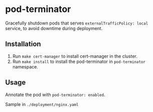 # pod-terminator
Gracefully shutdown pods that serves `externalTrafficPolicy: local` service, to avoid downtime during deployment.

## Installation
1. Run `make cert-manager` to install cert-manager in the cluster.
2. Run `make install` to install the pod-terminator in `pod-terminator` namespace.

## Usage
Annotate the pod with `pod-terminator: enabled`.

Sample in `./deployment/nginx.yaml`
